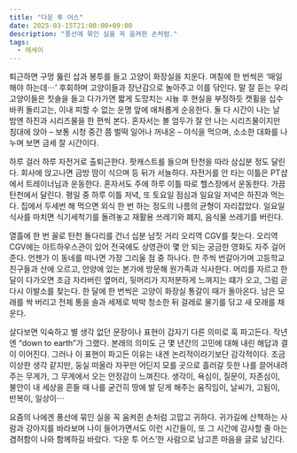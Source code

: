 ```yaml
---
title: "다운 투 어스"
date: 2025-03-15T21:00:00+09:00
description: "풍선에 묶인 실을 꼭 움켜쥔 손처럼."
tags:
  - 에세이
---
```


퇴근하면 구멍 뚫린 삽과 봉투를 들고 고양이 화장실을 치운다. 며칠에 한 번씩은 ‘매일 해야 하는데⋯’ 후회하며 고양이들과 장난감으로 놀아주고 이를 닦인다. 말 잘 듣는 우리 고양이들은 칫솔을 들고 다가가면 짧게 도망치는 시늉 후 현실을 부정하듯 캣휠을 십수바퀴 돌리고는, 이내 피할 수 없는 운명 앞에 애처롭게 순응한다. 둘 다 시간이 나는 날 밤엔 하진과 시리즈물을 한 편씩 본다. 혼자서는 볼 엄두가 잘 안 나는 시리즈물이지만 침대에 앉아 – 보통 시청 중간 쯤 벌떡 일어나 꺼내온 – 야식을 먹으며, 소소한 대화를 나누며 보면 금세 잘 시간이다.

하루 걸러 하루 자전거로 출퇴근한다. 팟캐스트를 들으며 탄천을 따라 삼십분 정도 달린다. 회사에 앉고나면 금방 땀이 식으며 등 뒤가 서늘하다. 자전거를 안 타는 이틀은 PT샵에서 트레이너님과 운동한다. 혼자서도 주에 하루 이틀 따로 헬스장에서 운동한다. 가끔 탄천에서 달린다. 평일 중 하루 이틀 저녁, 또 토요일 점심과 일요일 저녁은 하진과 먹는다. 집에서 두세번 해 먹으면 외식 한 번 하는 정도의 나름의 균형이 자리잡았다. 일요일 식사를 마치면 식기세척기를 돌려놓고 재활용 쓰레기와 폐지, 음식물 쓰레기를 버린다.

열흘에 한 번 꼴로 탄천 돌다리를 건너 십분 남짓 거리 오리역 CGV를 찾는다. 오리역 CGV에는 아트하우스관이 있어 전국에도 상영관이 몇 안 되는 궁금한 영화도 자주 걸어준다. 언젠가 이 동네를 떠나면 가장 그리울 점 중 하나다. 한 주씩 번갈아가며 고등학교 친구들과 산에 오르고, 안양에 있는 본가에 방문해 원가족과 식사한다. 머리를 자르고 한 달이 다가오면 조금 자라버린 옆머리, 뒷머리가 지저분하게 느껴지는 떄가 오고, 그럼 곧 다시 이발소를 찾는다. 한 달에 한 번씩은 고양이 화장실 통갈이 때가 돌아온다. 남은 모래를 싹 버리고 전체 통을 솔과 세제로 박박 청소한 뒤 걸레로 물기를 닦고 새 모래를 채운다.

살다보면 익숙하고 별 생각 없던 문장이나 표현이 갑자기 다른 의미로 훅 파고든다. 작년엔 “down to earth”가 그랬다. 본래의 의미도 근 몇 년간의 고민에 대해 내린 해답과 결이 이어진다. 그러나 이 표현이 파고든 이유는 내겐 논리적이라기보단 감각적이다. 조금 이상한 생각 같지만, 둥실 떠올라 자꾸만 어딘지 모를 곳으로 흘러갈 듯한 나를 끌어내려주는 무게가, 그 무게에서 오는 안정감이 느껴진다. 생각이, 욕심이, 질문이, 자존심이, 불안이 내 세상을 흔들 때 나를 굳건히 땅에 발 딛게 해주는 움직임이, 날씨가, 고됨이, 반복이, 일상이⋯

요즘의 나에겐 풍선에 묶인 실을 꼭 움켜쥔 손처럼 고맙고 귀하다. 귀가길에 산책하는 사람과 강아지를 바라보며 나이 들어가면서도 이런 시간들이, 또 그 시간에 감사할 줄 아는 겸허함이 나와 함께하길 바랐다. ‘다운 투 어스’한 사람으로 남고픈 마음을 글로 남긴다.

